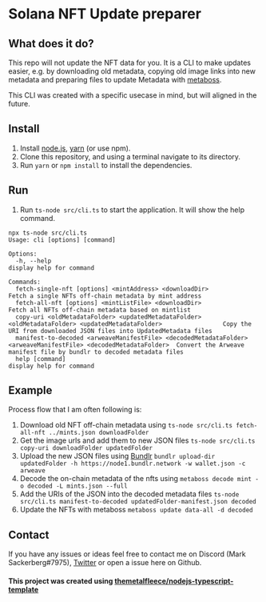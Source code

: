 
# Solana NFT Update preparer

## What does it do?
This repo will not update the NFT data for you. It is a CLI to make updates easier, e.g. by downloading old metadata, copying old image links into new metadata and preparing files to update Metadata with [metaboss](https://github.com/samuelvanderwaal/metaboss).

This CLI was created with a specific usecase in mind, but will aligned in the future.

## Install

1. Install [node.js](https://nodejs.org/en/download/), [yarn](https://yarnpkg.com/getting-started/install) (or use npm).
2. Clone this repository, and using a terminal navigate to its directory.
3. Run `yarn` or `npm install` to install the dependencies.

## Run

1. Run `ts-node src/cli.ts` to start the application. It will show the help command.
```
npx ts-node src/cli.ts                                                                   
Usage: cli [options] [command]

Options:
  -h, --help                                                                                                       display help for command

Commands:
  fetch-single-nft [options] <mintAddress> <downloadDir>                                                           Fetch a single NFTs off-chain metadata by mint address
  fetch-all-nft [options] <mintListFile> <downloadDir>                                                             Fetch all NFTs off-chain metadata based on mintlist
  copy-uri <oldMetadataFolder> <updatedMetadataFolder> <oldMetadataFolder> <updatedMetadataFolder>                 Copy the URI from downloaded JSON files into UpdatedMetadata files
  manifest-to-decoded <arweaveManifestFile> <decodedMetadataFolder> <arweaveManifestFile> <decodedMetadataFolder>  Convert the Arweave manifest file by bundlr to decoded metadata files
  help [command]                                                                                                   display help for command
```

## Example
Process flow that I am often following is:
1. Download old NFT off-chain metadata using `ts-node src/cli.ts fetch-all-nft ../mints.json downloadFolder`
2. Get the image urls and add them to new JSON files `ts-node src/cli.ts copy-uri downloadFolder updatedFolder`
3. Upload the new JSON files using [Bundlr](https://docs.bundlr.network/CLI/uploading-a-folder) `bundlr upload-dir updatedFolder -h https://node1.bundlr.network -w wallet.json -c arweave` 
4. Decode the on-chain metadata of the nfts using `metaboss decode mint -o decoded -L mints.json --full` 
4. Add the URIs of the JSON into the decoded metadata files `ts-node src/cli.ts manifest-to-decoded updatedFolder-manifest.json decoded`
5. Update the NFTs with metaboss `metaboss update data-all -d decoded`

## Contact
If you have any issues or ideas feel free to contact me on Discord (Mark Sackerberg#7975), [Twitter](https://twitter.com/MarkSackerberg) or open a issue here on Github.

#### This project was created using [themetalfleece/nodejs-typescript-template](https://github.com/themetalfleece/nodejs-typescript-template)
